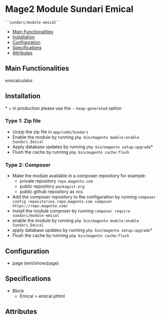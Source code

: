 # Mage2 Module Sundari Emical

    ``sundari/module-emical``

 - [Main Functionalities](#markdown-header-main-functionalities)
 - [Installation](#markdown-header-installation)
 - [Configuration](#markdown-header-configuration)
 - [Specifications](#markdown-header-specifications)
 - [Attributes](#markdown-header-attributes)


## Main Functionalities
emicalculator

## Installation
\* = in production please use the `--keep-generated` option

### Type 1: Zip file

 - Unzip the zip file in `app/code/Sundari`
 - Enable the module by running `php bin/magento module:enable Sundari_Emical`
 - Apply database updates by running `php bin/magento setup:upgrade`\*
 - Flush the cache by running `php bin/magento cache:flush`

### Type 2: Composer

 - Make the module available in a composer repository for example:
    - private repository `repo.magento.com`
    - public repository `packagist.org`
    - public github repository as vcs
 - Add the composer repository to the configuration by running `composer config repositories.repo.magento.com composer https://repo.magento.com/`
 - Install the module composer by running `composer require sundari/module-emical`
 - enable the module by running `php bin/magento module:enable Sundari_Emical`
 - apply database updates by running `php bin/magento setup:upgrade`\*
 - Flush the cache by running `php bin/magento cache:flush`


## Configuration

 - page (emi/show/page)


## Specifications

 - Block
	- Emical > emical.phtml


## Attributes



